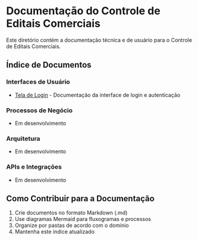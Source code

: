 # Documentação do Controle de Editais Comerciais

Este diretório contém a documentação técnica e de usuário para o Controle de Editais Comerciais.

## Índice de Documentos

### Interfaces de Usuário
- [Tela de Login](./tela-login.md) - Documentação da interface de login e autenticação

### Processos de Negócio
- Em desenvolvimento

### Arquitetura
- Em desenvolvimento

### APIs e Integrações
- Em desenvolvimento

## Como Contribuir para a Documentação

1. Crie documentos no formato Markdown (.md)
2. Use diagramas Mermaid para fluxogramas e processos
3. Organize por pastas de acordo com o domínio
4. Mantenha este índice atualizado

